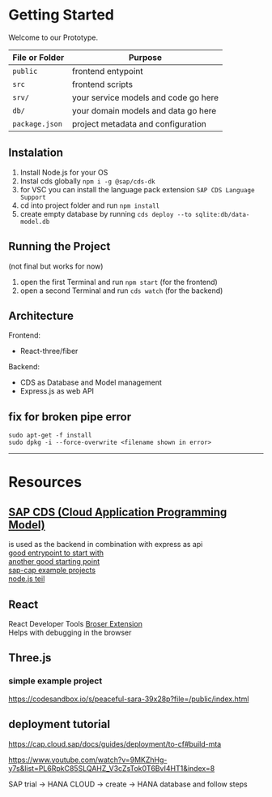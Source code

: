 # Getting Started

Welcome to our Prototype.

File or Folder | Purpose
---------|----------
`public` | frontend entypoint
`src` | frontend scripts
`srv/` | your service models and code go here
`db/` | your domain models and data go here
`package.json` | project metadata and configuration


## Instalation

1. Install Node.js for your OS
2. Instal cds globally `npm i -g @sap/cds-dk`
3. for VSC you can install the language pack extension `SAP CDS Language Support`
2. cd into project folder and run `npm install`
3. create empty database by running `cds deploy --to sqlite:db/data-model.db`

## Running the Project
(not final but works for now)

1. open the first Terminal and run `npm start` (for the frontend)
2. open a second Terminal and run `cds watch` (for the backend)


## Architecture

Frontend:
* React-three/fiber

Backend:
* CDS as Database and Model management
* Express.js as web API


## fix for broken pipe error

`sudo apt-get -f install`  
`sudo dpkg -i --force-overwrite <filename shown in error>`

-------------------------------------------------------

# Resources

## [SAP CDS (Cloud Application Programming Model)](https://cap.cloud.sap/docs/)
is used as the backend in combination with express as api  
[good entrypoint to start with](https://cap.cloud.sap/docs/get-started/)  
[another good starting point](https://developers.sap.com/mission.cp-starter-extensions-cap.html)  
[sap-cap example projects](https://github.com/SAP-samples/cloud-cap-samples)  
[node.js teil](https://cap.cloud.sap/docs/node.js/)  

## React

React Developer Tools [Broser Extension](https://react.dev/learn/react-developer-tools)  
Helps with debugging in the browser

## Three.js

### simple example project
https://codesandbox.io/s/peaceful-sara-39x28p?file=/public/index.html  



## deployment tutorial
https://cap.cloud.sap/docs/guides/deployment/to-cf#build-mta


https://www.youtube.com/watch?v=9MKZhHg-y7s&list=PL6RpkC85SLQAHZ_V3cZsTok0T6BvI4HT1&index=8


SAP trial -> HANA CLOUD -> create -> HANA database and follow steps